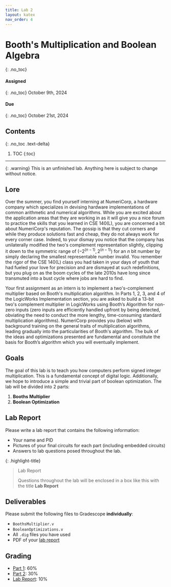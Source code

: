```yaml
---
title: Lab 2
layout: katex
nav_order: 4
---
```


# Booth's Multiplication and Boolean Algebra
{: .no_toc}

#### Assigned
{: .no_toc}
October 9th, 2024

#### Due
{: .no_toc}
October 21st, 2024

## Contents
{: .no_toc .text-delta}

1. TOC
{:toc}

---

{: .warning}
This is an unfinished lab.
Anything here is subject to change without notice.

## Lore

Over the summer, you find yourself interning at NumeriCorp, a hardware company which specializes in devising hardware implementations of common arithmetic and numerical algorithms.
While you are excited about the application areas that they are working in as it will give you a nice forum to practice the skills that you learned in CSE 140(L), you are concerned a bit about NumeriCorp's reputation.
The gossip is that they cut corners and while they produce solutions fast and cheap, they do not always
work for every corner case.
Indeed, to your dismay you notice that the company has unilaterally modified the two's complement representation slightly, clipping it down to the symmetric range of  $(-2^{(n-1)}, 2^{(n-1)})$ for an $n$ bit number by simply declaring the smallest representable number invalid.
You remember the rigor of the CSE 140(L) class you had taken in your days of youth that had fueled your love for precision and are dismayed at such redefinitions, but you plug on as the boom cycles of the late 2010s have long since transmuted into a bust cycle where jobs are hard to find.

Your first assignment as an intern is to implement a two's-complement multiplier based on Booth's multiplication algorithm. In Parts 1, 2, 3, and 4 of the LogicWorks Implementation section, you are asked to build a 13-bit two's complement multiplier in LogicWorks using Booth’s Algorithm for non-zero inputs (zero inputs are efficiently handled upfront by being detected, obviating the need to conduct the more lengthy, time-consuming standard multiplication algorithms).
NumeriCorp provides you (below) with background training on the general traits of multiplication algorithms, leading gradually into the particularities of Booth's algorithm.
The bulk of the ideas and optimizations presented are fundamental and constitute the basis for Booth’s algorithm which you will eventually implement.

## Goals
The goal of this lab is to teach you how computers perform signed integer multiplication.
This is a fundamental concept of digital logic.
Additionally, we hope to introduce a simple and trivial part of boolean optimization.
The lab will be divided into 2 parts:

1. **Booths Multiplier**
2. **Boolean Optimization**

## Lab Report

Please write a lab report that contains the following information:
- Your name and PID
- Pictures of your final circuits for each part (including embedded circuits)
- Answers to lab questions posed throughout the lab.

{: .highlight-title}
> Lab Report
>
> Questions throughout the lab will be enclosed in a box like this with the title **Lab Report**

## Deliverables

Please submit the following files to Gradescope **individually**:

- `BoothsMultiplier.v`
- `BooleanOptimizations.v`
- All `.dig` files you have used 
- PDF of your [lab report](#lab-report)

## Grading

* [Part 1](https://cse140l.github.io/fa24-labs/docs/lab1/part1): 60%
* [Part 2](https://cse140l.github.io/fa24-labs/docs/lab1/part2): 30%
* [Lab Report](#lab-report): 10%
